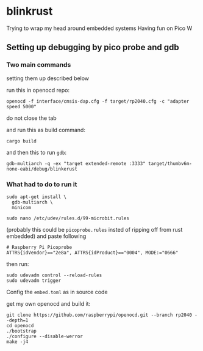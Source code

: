 # blinkrust

Trying to wrap my head around embedded systems
Having fun on Pico W

## Setting up debugging by pico probe and gdb

### Two main commands

setting them up described below

run this in openocd repo:

```
openocd -f interface/cmsis-dap.cfg -f target/rp2040.cfg -c "adapter speed 5000"
```

do not close the tab

and run this as build command:

```
cargo build
```

and then this to run `gdb`:

```
gdb-multiarch -q -ex "target extended-remote :3333" target/thumbv6m-none-eabi/debug/blinkerust
```

### What had to do to run it

```
sudo apt-get install \
  gdb-multiarch \
  minicom
```

```
sudo nano /etc/udev/rules.d/99-microbit.rules
```

(probably this could be `picoprobe.rules` insted of ripping off from rust embedded)
and paste following

```
# Raspberry Pi Picoprobe
ATTRS{idVendor}=="2e8a", ATTRS{idProduct}=="0004", MODE:="0666"
```

then run:

```
sudo udevadm control --reload-rules
sudo udevadm trigger
```

Config the `embed.toml` as in source code

get my own openocd and build it:

```
git clone https://github.com/raspberrypi/openocd.git --branch rp2040 --depth=1
cd openocd
./bootstrap
./configure --disable-werror
make -j4
```

